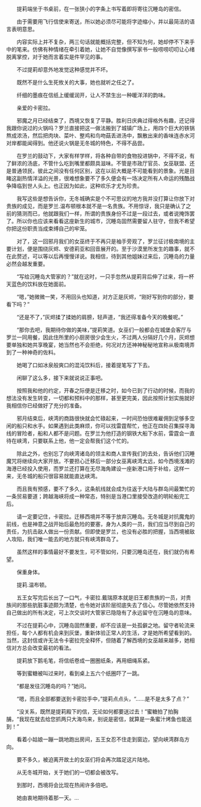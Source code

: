 　　提莉端坐于书桌前，在一张狭小的字条上书写着即将寄往沉睡岛的密信。

　　由于需要用飞行信使来寄送，所以她必须尽可能将字迹缩小，并以最简洁的语言表明意思。

　　内容实际上并不复杂，两三句话就能概括完整，但不知为何，她却停不下来手中的笔来。仿佛有种情绪在牵引着她，让她不自觉像撰写家书一般唠唠叨叨让心绪脱离掌控，对于她而言着实是件罕见的事。

　　不过提莉却意外地发觉这种感觉并不坏。

　　既然不是什么生死攸关的大事，她也就听之任之了。

　　纤细的墨痕在信纸上缓缓润开，让人不禁生出一种暖洋洋的韵味。

　　亲爱的卡密拉。

　　邪魔之月已经结束了，西境又恢复了平静。胜利日庆典过得格外有趣，还记得我跟你说过的火锅吗？罗兰直接把这一做法搬到了城镇广场上，用四个巨大的铁锅熬成浓汤，然后把肉块、菜叶、整鸡和鸟吻菇丢进汤中，飘散出来的香味连赤水河对岸都能闻得到。他还说火锅是无冬城的特色，不得不品尝。

　　在罗兰的鼓动下，大家有样学样，将各种自带的食物投进锅中，不得不说，有了鲜浓的汤底，不管什么吃到嘴里都颇具滋味。不管是市政厅官员、女巫联盟、还是普通领民，彼此之间没有任何区别，这在以前大概是不可能看到的景象。光是目睹这副热情洋溢的光景，很难想象要不了多久便会有一场决定所有人命运的残酷战争降临到世人头上。也正因为如此，这种欢乐才尤为珍贵。

　　我写这些是想告诉你，无冬城确实是个不可思议的地方我并没打算让你放下对贵族的成见，而是罗兰.温布顿根本就不是一名贵族。不用惊讶，我只是确认了之前的猜测而已，他就跟我们一样，所谓的贵族身份不过是一段过去，或者说掩饰罢了。所以你也应该来看看这座新生的城市，沉睡岛固然需要留人驻守，但我不希望你把这份职责当成束缚自己的牢笼。

　　对了，这一回邪月我们的女巫终于不再只是袖手旁观了，罗兰征讨极南境的主要计划，便是围绕灰烬、安德莉亚和回音展开的。至于沙漠里所发生的趣事，就不在此赘述，可以等以后再慢慢详说。我相信，待到其他姐妹过来后，沉睡岛的力量必然会越发重要。

　　“写给沉睡岛大管家的？”就在这时，一只手忽然从提莉背后伸了过来，将一杯天蓝色的饮料放在她面前。

　　“嗯，”她微微一笑，不用回头也知道，对方正是灰烬，“刚好写到你的部分，要看下吗？”

　　“还是不了，”灰烬揉了揉她的肩膀，轻声道，“我还得准备今天的晚餐呢。”

　　“那你去吧，我期待你做的美味，”提莉笑道。女巫们一般都会在城堡会客厅与罗兰一同用餐，因此住所里的小厨房很少会生火，不过两人分隔好几个月，灰烬想要单独和她共享晚宴，她当然也不会拒绝，何况对方还神神秘秘地宣称从极南境弄到了一种神奇的佐料。

　　她喝了口如冰泉般爽口的混沌饮料后，接着提笔写了下去。

　　闲聊了这么多，接下来就说说正事吧。

　　按照我和他的约定，开春之际便是迁移之时，如今已到了行动的时候，而我的想法没有发生转变，一切都和预料中的那样，甚至更完美，因此按照计划实施就好我相信你已经做好了充分的准备。

　　邪月结束后，峡湾的商路很快就会忙碌起来，一时间恐怕很难雇佣到足够多空闲的船只和水手。如果遇到此类麻烦，你可以找雷霆帮忙，他正在四处召集探寻海线的冒险者，船和人都不是问题。在罗兰为他打造的钢铁大船下水前，雷霆会一直待在峡湾，只要联系上他，他一定会帮我们这个忙的。

　　除此之外，也别忘了向峡湾诸岛的领主和商人宣传我们的去处，告诉他们沉睡魔咒将继续向大家开放。不要担心迁移后一部分女巫离峡湾太远，如今西境浅滩的海港已经投入使用，而罗兰还打算在无尽海角建设一座新港口用于补给，这样一来，无冬城的船只很容易就能直达峡湾。

　　而且我有预感，要不了多久，这条航线就会成为往返于大陆与群岛间最繁忙的一条贸易要道；跨越海峡将成一种常态，特别是当港口里接受改造的明轮船完工后。

　　请一定要记住，卡密拉。迁移西境并不等于放弃沉睡岛。无冬城是对抗魔鬼的前线，也是神意之战开始后最危险的要塞，身为人类的一员，我们应当尽到自己的责任，为抗击敌人做出一份贡献。但即使是罗兰，也没有必胜的把握，当西境被敌人攻陷，我们唯一能去的地方就只有峡湾群岛了。

　　虽然这样的事情最好不要发生，可不管如何，只要沉睡岛还在，我们就仍有希望。

　　保重身体。

　　提莉.温布顿。

　　五王女写完后长出了一口气，卡密拉.戴瑞原本就是旧王都贵族的一员，对贵族间的那些肮脏事迹颇为清楚，也令她对该阶层彻底失去了信心。尽管她依然支持自己做出的所有决定，可上次交谈时大管家已隐隐有了永远留守在沉睡岛的意味。

　　不过在提莉心中，沉睡岛固然重要，却不应该是一处孤僻之地。留守者轮流来担任，每个人都有机会来到灰堡，重新体验正常人的生活，才是她所希望看到的。当然，这封信或许无法令卡密拉完全释怀，但随着了解西境的女巫越来越多，她相信对方总会改变最初的看法。

　　提莉放下鹅毛笔，将信纸卷成一圈圈纸条，再用细绳系紧。

　　等到蜜糖被叫过来时，看到桌上五六个纸圈吓了一跳。

　　“都是发往沉睡岛的吗？”她问。

　　“嗯，而且全部都要送到卡密拉手中，”提莉点点头，“……是不是太多了点？”

　　“没关系，既然是提莉殿下的信，无论如何都要送过去！”蜜糖拍了拍胸脯，“我现在就去给您抓两只大海鸟来，别说是密信，就算是一条蜜汁烤鱼也能送到！”

　　看着小姑娘一蹦一跳地跑出房间，五王女忍不住走到窗边，望向峡湾群岛方向。

　　要不多久，被迫离开故土的女巫们将会再次踏足这片陆地。

　　从无冬城开始，关于她们的一切都会被改写。

　　到那时，西境将会比现在热闹许多倍吧。

　　她由衷地期待着那一天。...
